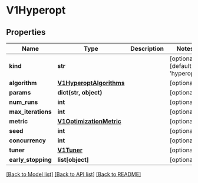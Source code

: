 # V1Hyperopt


## Properties
Name | Type | Description | Notes
------------ | ------------- | ------------- | -------------
**kind** | **str** |  | [optional] [default to 'hyperopt']
**algorithm** | [**V1HyperoptAlgorithms**](V1HyperoptAlgorithms.md) |  | [optional] 
**params** | **dict(str, object)** |  | [optional] 
**num_runs** | **int** |  | [optional] 
**max_iterations** | **int** |  | [optional] 
**metric** | [**V1OptimizationMetric**](V1OptimizationMetric.md) |  | [optional] 
**seed** | **int** |  | [optional] 
**concurrency** | **int** |  | [optional] 
**tuner** | [**V1Tuner**](V1Tuner.md) |  | [optional] 
**early_stopping** | **list[object]** |  | [optional] 

[[Back to Model list]](../README.md#documentation-for-models) [[Back to API list]](../README.md#documentation-for-api-endpoints) [[Back to README]](../README.md)


